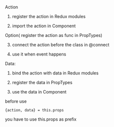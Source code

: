 Action

1. register the action in Redux modules

2. import the action in Component

Option( register the action as func in PropTypes)

3. connect the action before the class in @connect
 
4. use it when event happens

Data:

1. bind the action with data in Redux modules

2. register the data in PropTypes

3. use the data in Component




before use 

    {action, data} = this.props
    
you have to use this.props as prefix